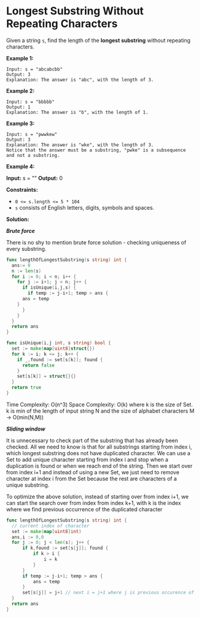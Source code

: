 # Longest Substring Without Repeating Characters


Given a string  `s`, find the length of the  **longest substring**  without repeating characters.

**Example 1:**

    Input: s = "abcabcbb"
    Output: 3
    Explanation: The answer is "abc", with the length of 3.

**Example 2:**

    Input: s = "bbbbb"
    Output: 1
    Explanation: The answer is "b", with the length of 1.

**Example 3:**

    Input: s = "pwwkew"
    Output: 3
    Explanation: The answer is "wke", with the length of 3.
    Notice that the answer must be a substring, "pwke" is a subsequence and not a substring.

**Example 4:**

**Input:** s = ""
**Output:** 0

**Constraints:**

-   `0 <= s.length <= 5 * 104`
-   `s`  consists of English letters, digits, symbols and spaces.

**Solution:**

***Brute force***

There is no shy to mention brute force solution - checking uniqueness of every substring. 
```go
func lengthOfLongestSubstring(s string) int {
  ans:= 0
  n := len(s)
  for i := 0; i < n; i++ {
    for j := i+1; j < n; j++ {
      if isUnique(i,j,s) {
        if temp := j-i+1; temp > ans {
	  ans = temp
	}
      }
    }
  }
  return ans
}

func isUnique(i,j int, s string) bool {
  set := make(map[uint8]struct{})
  for k := i; k <= j; k++ {
    if _,found := set[s[k]]; found {
      return false
    }
    set[s[k]] = struct{}{}
  }
  return true
}
```

Time Complexity: O(n^3) 
Space Complexity: O(k) where k is the size of Set. k is min of the length of input string N and the size of alphabet characters M -> O(min(N,M))

***Sliding window***

It is unnecessary to check part of the substring that has already been checked. All we need to know is that for all substrings starting from index i, which longest substring does not have duplicated character. We can use a Set to add unique character starting from index i and stop when a duplication is found or when we reach end of the string. Then we start over from index i+1 and instead of using a new Set, we just need to remove character at index i from the Set because the rest are characters of a unique substring.

To optimize the above solution, instead of starting over from index i+1, we can start the search over from index from index k+1, with k is the index where we find previous occurrence of the duplicated character

```go
func lengthOfLongestSubstring(s string) int {
  // current index of character
  set := make(map[uint8]int)
  ans,i := 0,0
  for j := 0; j < len(s); j++ {
      if k,found := set[s[j]]; found {
          if k > i {
              i = k
          }
      }
      if temp := j-i+1; temp > ans {
          ans = temp
      }
      set[s[j]] = j+1 // next i = j+1 where j is previous occurence of the character
  }
  return ans
}
```
